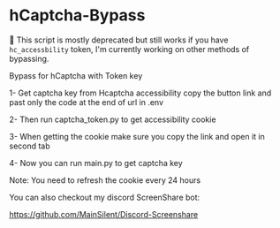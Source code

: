 # hCaptcha-Bypass

🔴 This script is mostly deprecated but still works if you have `hc_accessbility` token, I'm currently working on other methods of bypassing.

Bypass for hCaptcha with Token key

1- Get captcha key from Hcaptcha accessibility copy the button link and past only the code at the end of url in .env

2- Then run captcha_token.py to get accessibility cookie

3- When getting the cookie make sure you copy the link and open it in second tab

4- Now you can run main.py to get captcha key

Note: You need to refresh the cookie every 24 hours

You can also checkout my discord ScreenShare bot:

https://github.com/MainSilent/Discord-Screenshare
